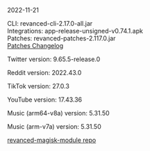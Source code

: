 2022-11-21
  
CLI: revanced-cli-2.17.0-all.jar  
Integrations: app-release-unsigned-v0.74.1.apk  
Patches: revanced-patches-2.117.0.jar  
[Patches Changelog](https://github.com/revanced/revanced-patches/releases/tag/v2.117.0)  

Twitter version: 9.65.5-release.0  

Reddit version: 2022.43.0  

TikTok version: 27.0.3  

YouTube version: 17.43.36  

Music (arm64-v8a) version: 5.31.50  

Music (arm-v7a) version: 5.31.50  

[revanced-magisk-module repo](https://github.com/j-hc/revanced-magisk-module)

